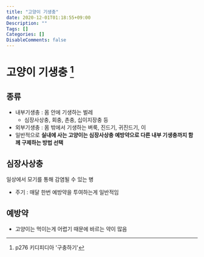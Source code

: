 ```yaml
---
title: "고양이 기생충"
date: 2020-12-01T01:18:55+09:00
Description: ""
Tags: []
Categories: []
DisableComments: false
---
```

# 고양이 기생충 [^1]
## 종류
- 내부기생충 : 몸 안에 기생하는 벌레
  - 심장사상충, 회충, 촌충, 십이지장충 등
- 외부기생충 : 몸 밖에서 기생하는 벼룩, 진드기, 귀진드기, 이
- 일반적으로 **실내에 사는 고양이는 심장사상충 예방약으로 다른 내부 기생충까지 함께 구제하는 방법 선택**

## 심장사상충
일상에서 모기를 통해 감염될 수 있는 병
- 주기 : 매달 한번 예방약을 투여하는게 일반적임

## 예방약
- 고양이는 먹이는게 어렵기 때문에 바르는 약이 많음



[^1]: p276 키디피디아 '구충하기'